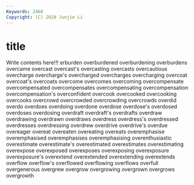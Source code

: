 ```yaml
---
Keywords: 2460
Copyright: (C) 2020 Junjie Li
---
```


# title

Write contents here!!!
erburden 
overburdened 
overburdening 
overburdens 
overcame 
overcast 
overcast's 
overcasting
overcasts 
overcautious 
overcharge 
overcharge's 
overcharged 
overcharges 
overcharging 
overcoat 
overcoat's 
overcoats
overcome 
overcomes 
overcoming 
overcompensate 
overcompensated 
overcompensates 
overcompensating 
overcompensation 
overcompensation's 
overconfident
overcook 
overcooked 
overcooking 
overcooks 
overcrowd 
overcrowded 
overcrowding 
overcrowds 
overdid 
overdo
overdoes 
overdoing 
overdone 
overdose 
overdose's 
overdosed 
overdoses 
overdosing 
overdraft 
overdraft's
overdrafts 
overdraw 
overdrawing 
overdrawn 
overdraws 
overdress 
overdress's 
overdressed 
overdresses 
overdressing
overdrew 
overdrive 
overdrive's 
overdue 
overeager 
overeat 
overeaten 
overeating 
overeats 
overemphasise
overemphasised 
overemphasises 
overemphasising 
overenthusiastic 
overestimate 
overestimate's 
overestimated 
overestimates 
overestimating 
overexpose
overexposed 
overexposes 
overexposing 
overexposure 
overexposure's 
overextend 
overextended 
overextending 
overextends 
overflow
overflow's 
overflowed 
overflowing 
overflows 
overfull 
overgenerous 
overgrew 
overgrow 
overgrowing 
overgrown
overgrows 
overgrowth 
